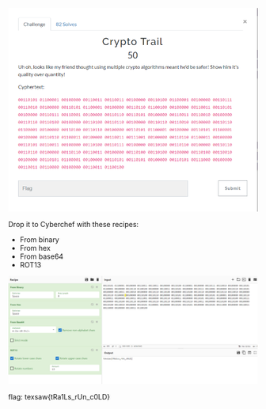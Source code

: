 ![alt text](image.png)

Drop it to Cyberchef with these recipes:
- From binary
- From hex 
- From base64
- ROT13

![alt text](image-1.png)

flag: texsaw{tRa1Ls_rUn_c0LD}